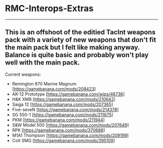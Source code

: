 # RMC-Interops-Extras
----------------------------------
This is an offshoot of the editied TacInt weapons pack with a variety of new weapons that don't fit the main pack but I felt like making anyway.  Balance is quite basic and probably won't play well with the main pack.
-----------------------------------

Current weapons:

- Remington 870 Marine Magnum [https://gamebanana.com/mods/208423]
- AK-12 Prototype [https://gamebanana.com/wips/46736]
- H&K XM8 [https://gamebanana.com/mods/210642]
- Saiga 12 [https://gamebanana.com/mods/207365]
- Five-seveN [https://gamebanana.com/mods/214378]
- SG 550-1 [https://gamebanana.com/mods/211875]
- PKM [https://gamebanana.com/mods/211944]
- S&W Model 500 [https://gamebanana.com/mods/207649]
- RPK [https://gamebanana.com/mods/370688]
- M1A1 Thompson [https://gamebanana.com/mods/209199]
- Colt SMG [https://gamebanana.com/mods/395109]

